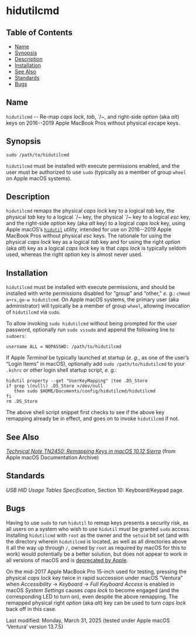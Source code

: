 # hidutilcmd

## Table of Contents

- [Name](#name)
- [Synopsis](#synopsis)
- [Description](#description)
- [Installation](#installation)
- [See Also](#see-also)
- [Standards](#standards)
- [Bugs](#bugs)

## Name

`hidutilcmd` -- Re-map _caps lock_, _tab_, *\`*/*~*, and right-side _option_ (aka _alt_) keys on 2016--2019 Apple MacBook Pros without physical *esc*ape keys.

## Synopsis

```shell
sudo /path/to/hidutilcmd
```

`hidutilcmd` must be installed with execute permissions enabled, and the user must be authorized to use `sudo` (typically as a member of group `wheel` on Apple macOS systems).

## Description

`hidutilcmd` remaps the physical _caps lock_ key to a logical _tab_ key, the physical _tab_ key to a logical *\`*/*~* key, the physical *\`*/*~* key to a logical _esc_ key, and the right-side _option_ key (aka _alt_ key) to a logical _caps lock_ key, using Apple macOS’s [`hidutil`](https://developer.apple.com/library/archive/technotes/tn2450/_index.html) utility, intended for use on 2016--2019 Apple MacBook Pros without physical _esc_ keys.  The rationale for using the physical _caps lock_ key as a logical _tab_ key and for using the right _option_ (aka _alt_) key as a logical _caps lock_ key is that _caps lock_ is typically seldom used, whereas the right _option_ key is almost never used.

## Installation

`hidutilcmd` must be installed with execute permissions, and should be installed with write permissions disabled for “group” and “other,” _e. g._:  `chmod a+rx,go-w hidutilcmd`.  On Apple macOS systems, the primary user (aka administrator) will typically be a member of group `wheel`, allowing invocation of `hidutilcmd` via `sudo`.

To allow invoking `sudo hidutilcmd` without being prompted for the user password, optionally run `sudo visudo` and append the following line to `sudoers`:

    username ALL = NOPASSWD: /path/to/hidutilcmd

If Apple _Terminal_ be typically launched at startup (_e. g._, as one of the user’s “Login Items” in macOS), optionally add `sudo /path/to/hidutilcmd` to your `.kshrc` or other login shell startup script, _e. g._:
```
hidutil property --get "UserKeyMapping" |tee .DS_Store
if grep \(null\) .DS_Store >/dev/null
   then sudo $HOME/Documents/config/hidutilcmd/hidutilcmd
fi
rm .DS_Store
```
The above shell script snippet first checks to see if the above key remapping already be in effect, and goes on to invoke `hidutilcmd` if not.

## See Also

_[Technical Note TN2450:  Remapping Keys in macOS 10.12 Sierra](https://developer.apple.com/library/archive/technotes/tn2450/_index.html)_ (from Apple macOS Documentation Archive)

## Standards

_USB HID Usage Tables Specification_, Section 10:  Keyboard/Keypad page.

## Bugs

Having to use `sudo` to run `hidutil` to remap keys presents a security risk, as all users on a system who wish to use `hidutil` must be granted `sudo` access.  Installing `hidutilcmd` with `root` as the owner and the `setuid` bit set (and with the directory wherein `hidutilcmd` is located, as well as all directories above it all the way up through `/`, owned by `root` as required by macOS for this to work) would potentially be a better solution, but does not appear to work in all versions of macOS and is [deprecated by Apple](https://developer.apple.com/library/archive/documentation/Security/Conceptual/SecureCodingGuide/Articles/AccessControl.html).

On the mid-2017 Apple MacBook Pro 15-inch used for testing, pressing the physical _caps lock_ key twice in rapid succession under macOS “Ventura” when _Accessibility_ -> _Keyboard_ -> _Full Keyboard Access_ is enabled in macOS _System Settings_ causes _caps lock_ to become engaged (and the corresponding LED to turn on), even despite the above remapping.  The remapped physical right _option_ (aka _alt_) key can be used to turn _caps lock_ back off in this case.

Last modified:  Monday, March 31, 2025 (tested under Apple macOS ‘Ventura’ version 13.7.5)
